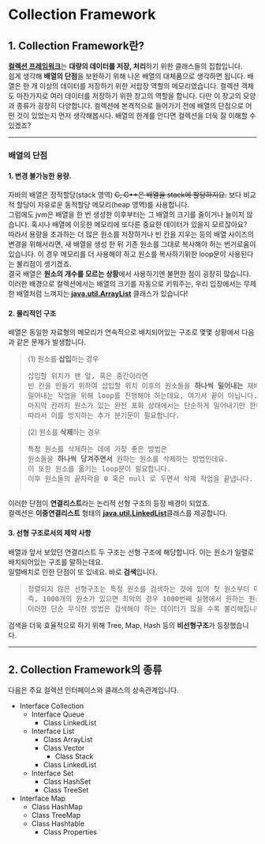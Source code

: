 # Collection Framework

## 1. Collection Framework란?
[**컬렉션 프레임워크**](https://docs.oracle.com/javase/8/docs/technotes/guides/collections/overview.html)는 **대량의 데이터를 저장, 처리**하기 위한 클래스들의 집합입니다.   
쉽게 생각해 **배열의 단점**을 보완하기 위해 나온 배열의 대체품으로 생각하면 됩니다. 배열은 한 개 이상의 데이터를 저장하기 위한 서랍장 역할의 메모리였습니다. 컬렉션 객체도 마찬가지로 여러 데이터를 저장하기 위한 창고의 역할을 합니다. 다만 이 창고의 모양과 종류가 굉장히 다양합니다.
컬렉션에 본격적으로 들어가기 전에 배열의 단점으로 어떤 것이 있었는지 먼저 생각해봅시다. 배열의 한계를 안다면 컬렉션을 더욱 잘 이해할 수 있겠죠?

------------------------------------------
### 배열의 단점 
#### 1. 변경 불가능한 용량.
자바의 배열은 정적할당(stack 영역) ~~C, C++은 배열을 stack에 할당하지요.~~ 보다 비교적 할당이 자유로운 동적할당 메모리(heap 영역)를 사용합니다.   
그럼에도 jvm은 배열을 한 번 생성한 이후부터는 그 배열의 크기를 줄이거나 늘이지 않습니다. 혹시나 배열에 이웃한 메모리에 또다른 중요한 데이터가 있을지 모르잖아요?   
따라서 용량을 초과하는 더 많은 원소를 저장하거나 빈 칸을 지우는 등의 배열 사이즈의 변경을 위해서라면, 새 배열을 생성 한 뒤 기존 원소를 그대로 복사해야 하는 번거로움이 있습니다. 이 경우 메모리를 더 사용해야 하고 원소를 복사하기위한 loop문이 사용된다는 불리점이 생기겠죠.      
결국 배열은 **원소의 개수를 모르는 상황**에서 사용하기엔 불편한 점이 굉장히 많습니다.   
이러한 배경으로 컬렉션에서는 배열의 크기를 자동으로 키워주는, 우리 입장에서는 무제한 배열처럼 느껴지는 [**java.util.ArrayList**](https://docs.oracle.com/javase/8/docs/api/java/util/ArrayList.html) 클래스가 있습니다!

#### 2. 물리적인 구조
배열은 동일한 자료형의 메모리가 연속적으로 배치되어있는 구조로 몇몇 상황에서 다음과 같은 문제가 발생합니다. <br>
>(1) 원소를 **삽입**하는 경우 
><pre>삽입할 위치가 맨 앞, 혹은 중간이라면<br>빈 칸을 만들기 위하여 삽입할 위치 이후의 원소들을 <b>하나씩 밀어내는</b> 재배치 작업이 필요합니다.<br>밀어내는 작업을 위해 loop를 진행해야 하는데요, 여기서 끝이 아닙니다. <br>마지막 칸까지 원소가 있는 완전 포화 상태에서는 단순하게 밀어내기만 한다면 마지막 원소는 사라져버리겠죠? <br>따라서 이를 방지하는 추가 분기문이 필요합니다.</pre>

>(2) 원소를 **삭제**하는 경우
><pre>특정 원소를 삭제하는 데에 가장 좋은 방법은 <br>원소들을 <b>하나씩 당겨주면서</b> 원하는 원소를 삭제하는 방법인데요. <br>이 또한 원소를 옮기는 loop문이 필요합니다. <br>이후 원소들의 끝자락을 0 혹은 null 로 두면서 삭제 작업을 끝냅니다.
</pre>   

이러한 단점이 **연결리스트**라는 논리적 선형 구조의 등장 배경이 되었죠.    
컬렉션은 **이중연결리스트** 형태의 [**java.util.LinkedList**](https://docs.oracle.com/javase/8/docs/api/java/util/LinkedList.html)클래스를 제공합니다.

#### 3. 선형 구조로서의 제약 사항 
배열과 앞서 보았던 연결리스트 두 구조는 선형 구조에 해당합니다. 이는 원소가 일렬로 배치되어있는 구조를 말하는데요.    
일렬배치로 인한 단점이 또 있네요. 바로 **검색**입니다.
><pre>정렬되지 않은 선형구조는 특정 원소를 검색하는 것에 있어 첫 원소부터 마지막 원소까지를 모두 확인해야 하는 과정이 필요합니다.<br>즉, 1000개의 원소가 있으면 최악의 경우 1000번째 실행에서 원하는 원소를 찾는다는 의미이죠.<br>이러한 단순 무식한 방법은 검색해야 하는 데이터가 많을 수록 불리해집니다.</pre>	
검색을 더욱 효율적으로 하기 위해 Tree, Map, Hash 등의 **비선형구조**가 등장했습니다. 

------------------------------------------

## 2. Collection Framework의 종류
 다음은 주요 컬렉션 인터페이스와 클래스의 상속관계입니다.   
<ul>
<li>
Interface Collection
	<ul>
	<li>
	Interface Queue
		<ul>
		<li>
		Class LinkedList
		</li>
		</ul>
	</li>
	<li>
	Interface List
		<ul>
		<li>
		Class ArrayList
		</li>
		<li>
		Class Vector
			<ul>
			<li>
			Class Stack
			</li>
			</ul>
		</li>
		<li>
		Class LinkedList 
		</li>
		</ul>
	</li>
	<li>
	Interface Set
		<ul>
		<li>
		Class HashSet
		</li>
		<li>
		Class TreeSet
		</li>
		</ul>
	</li>
	</ul>
</li>
<li>	
Interface Map
	<ul>
	<li>
	Class HashMap
	</li>
	<li>
	Class TreeMap
	</li>
	<li>
	Class Hashtable
		<ul>
		<li>
		Class Properties
		</li>
		</ul>
	</li>
	</ul>
</li>
</ul>

